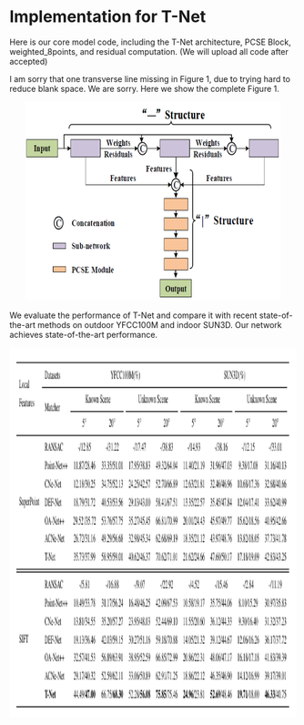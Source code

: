 # Implementation for T-Net
Here is our core model code, including the T-Net architecture, PCSE Block, weighted_8points, and residual computation. (We will upload all code after accepted)

I am sorry that one transverse line missing in Figure 1, due to trying hard to reduce blank space. We are sorry. Here we show the complete Figure 1.
<div align=center><img src=https://github.com/ZCBhope/T-Net/blob/main/Figure.png width="450" height="350" ></div>

We evaluate the performance of T-Net and compare it with recent state-of-the-art methods on outdoor YFCC100M and indoor SUN3D. Our network achieves state-of-the-art performance.
<div align=center><img src=https://github.com/ZCBhope/T-Net/blob/main/Table.png width="850" height="650" ></div>


